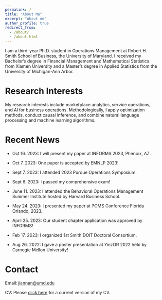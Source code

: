 ```yaml
---
permalink: /
title: "About Me"
excerpt: "About me"
author_profile: true
redirect_from: 
  - /about/
  - /about.html
---
```


I am a third-year Ph.D. student in Operations Management at Robert H. Smith School of Business, the University of Maryland. I received my Bachelor’s degree in Financial Management and Mathematical Statistics from Xiamen University and a Master’s degree in Applied Statistics from the University of Michigan-Ann Arbor. 

Research Interests
======
My research interests include marketplace analytics, service operations, and AI for business operations. Methodologically, I apply optimization methods, conduct causal inference, and combine natural language processing and machine learning algorithms. 

Recent News
======
* Oct 16. 2023: I will present my paper at INFORMS 2023, Phenoix, AZ.

* Oct 7. 2023: One paper is accepted by EMNLP 2023!

* Sept 7. 2023: I attended 2023 Purdue Operations Symposium. 

* Sept 6. 2023: I passed my comprehensive exam!

* June 11. 2023: I attended the Behavioral Operations Management Summer Institute hosted by Harvard Business School.

* May 24. 2023: I presented my paper at POMS Conference Florida Orlando, 2023.

* April 25. 2023: Our student chapter application was approved by INFORMS!

* Feb 17. 2023: I organized 1st Smith DOIT Doctoral Consortium.

* Aug 26. 2022: I gave a poster presentation at YinzOR 2022 held by Carnegie Mellon University!

Contact
======
Email: [jiannan@umd.edu](mailto:jiannan@umd.edu)

CV: Please [click here](https://www.dropbox.com/s/tplfotmsgizxtnr/Jiannan_CV_Latest.pdf?dl=0) for a current version of my CV.